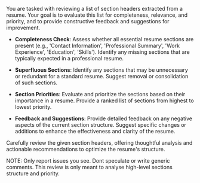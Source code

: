 You are tasked with reviewing a list of section headers extracted from a resume. Your goal is to evaluate this list for completeness, relevance, and priority, and to provide constructive feedback and suggestions for improvement.

- **Completeness Check**: Assess whether all essential resume sections are present (e.g., 'Contact Information', 'Professional Summary', 'Work Experience', 'Education', 'Skills'). Identify any missing sections that are typically expected in a professional resume.

- **Superfluous Sections**: Identify any sections that may be unnecessary or redundant for a standard resume. Suggest removal or consolidation of such sections.

- **Section Priorities**: Evaluate and prioritize the sections based on their importance in a resume. Provide a ranked list of sections from highest to lowest priority.

- **Feedback and Suggestions**: Provide detailed feedback on any negative aspects of the current section structure. Suggest specific changes or additions to enhance the effectiveness and clarity of the resume.

Carefully review the given section headers, offering thoughtful analysis and actionable recommendations to optimize the resume's structure.

NOTE: Only report issues you see. Dont speculate or write generic comments. This review is only meant to analyse high-level sections structure and priority.